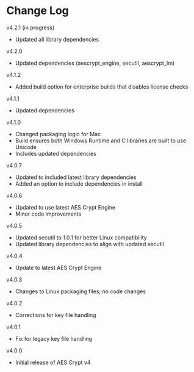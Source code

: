 # Change Log

v4.2.1 (in progress)

- Updated all library dependencies

v4.2.0

- Updated dependencies (aescrypt_engine, secutil, aescrypt_lm)

v4.1.2

- Added build option for enterprise builds that disables license checks

v4.1.1

- Updated dependencies

v4.1.0

- Changed packaging logic for Mac
- Build ensures both Windows Runtime and C libraries are built to use Unicode
- Includes updated dependencies

v4.0.7

- Updated to included latest library dependencies
- Added an option to include dependencies in install

v4.0.6

- Updated to use latest AES Crypt Engine
- Minor code improvements

v4.0.5

- Updated secutil to 1.0.1 for better Linux compatibility
- Updated library dependencies to align with updated secutil

v4.0.4

- Update to latest AES Crypt Engine

v4.0.3

- Changes to Linux packaging files; no code changes

v4.0.2

- Corrections for key file handling

v4.0.1

- Fix for legacy key file handling

v4.0.0

- Initial release of AES Crypt v4
